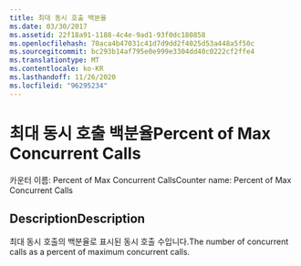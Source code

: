```yaml
---
title: 최대 동시 호출 백분율
ms.date: 03/30/2017
ms.assetid: 22f18a91-1188-4c4e-9ad1-93f0dc180858
ms.openlocfilehash: 70aca4b47031c41d7d9dd2f4025d53a448a5f50c
ms.sourcegitcommit: bc293b14af795e0e999e3304dd40c0222cf2ffe4
ms.translationtype: MT
ms.contentlocale: ko-KR
ms.lasthandoff: 11/26/2020
ms.locfileid: "96295234"
---
```

# <a name="percent-of-max-concurrent-calls"></a><span data-ttu-id="72127-102">최대 동시 호출 백분율</span><span class="sxs-lookup"><span data-stu-id="72127-102">Percent of Max Concurrent Calls</span></span>

<span data-ttu-id="72127-103">카운터 이름: Percent of Max Concurrent Calls</span><span class="sxs-lookup"><span data-stu-id="72127-103">Counter name: Percent of Max Concurrent Calls</span></span>  
  
## <a name="description"></a><span data-ttu-id="72127-104">Description</span><span class="sxs-lookup"><span data-stu-id="72127-104">Description</span></span>  

 <span data-ttu-id="72127-105">최대 동시 호출의 백분율로 표시된 동시 호출 수입니다.</span><span class="sxs-lookup"><span data-stu-id="72127-105">The number of concurrent calls as a percent of maximum concurrent calls.</span></span>
